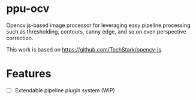 # ppu-ocv

Opencv.js-based image processor for leveraging easy pipeline processing such as thresholding, contours, canny edge, and so on even perspective correction.

This work is based on https://github.com/TechStark/opencv-js.

# Features

- [ ] Extendable pipeline plugin system (WIP)
